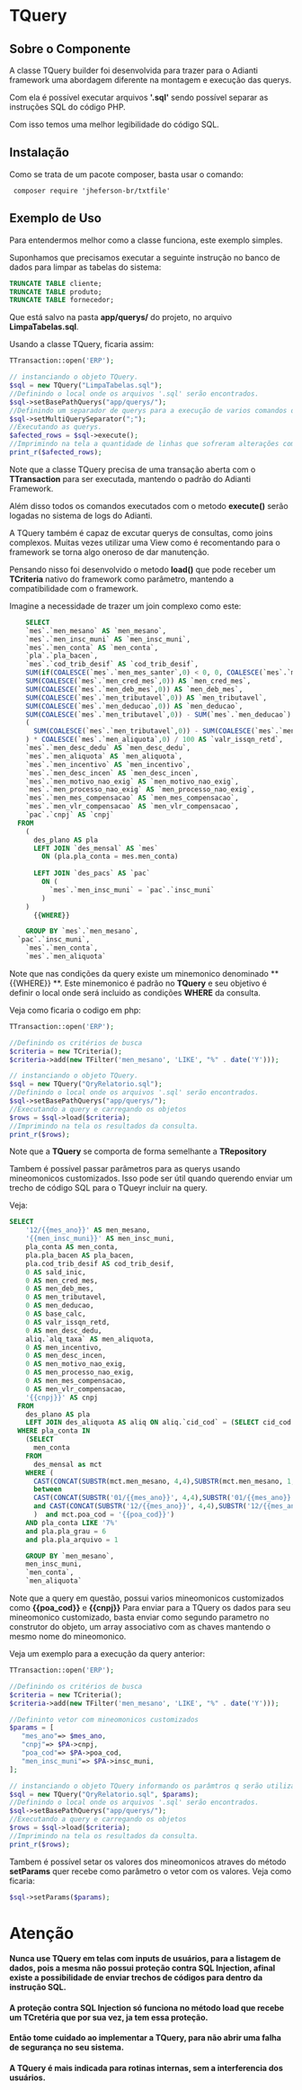 # TQuery
## Sobre o Componente

A classe TQuery builder foi desenvolvida para trazer para o Adianti framework uma abordagem diferente na montagem e execução das querys.

Com ela é possível executar arquivos **'.sql'** sendo possível separar as instruções SQL do código PHP.

Com isso temos uma melhor legibilidade do código SQL.
## Instalação

Como se trata de um pacote composer, basta usar o comando:
```shell
 composer require 'jheferson-br/txtfile'
```

## Exemplo de Uso

Para entendermos melhor como a classe funciona, este exemplo simples.

Suponhamos que precisamos executar a seguinte instrução no banco de dados para limpar as tabelas do sistema:
```sql
TRUNCATE TABLE cliente;
TRUNCATE TABLE produto;
TRUNCATE TABLE fornecedor;
```
Que está salvo na pasta **app/querys/** do projeto, no arquivo **LimpaTabelas.sql**.

Usando a classe TQuery, ficaria assim:
```php
TTransaction::open('ERP');

// instanciando o objeto TQuery.
$sql = new TQuery("LimpaTabelas.sql");
//Definindo o local onde os arquivos '.sql' serão encontrados.
$sql->setBasePathQuerys("app/querys/");
//Definindo um separador de querys para a execução de varios comandos dentro do mesmo arquivo .sql
$sql->setMultiQuerySeparator(";");
//Executando as querys.
$afected_rows = $sql->execute();
//Imprimindo na tela a quantidade de linhas que sofreram alterações com a execução da query.
print_r($afected_rows);
```

Note que a classe TQuery precisa de uma transação aberta com o **TTransaction** para ser executada, mantendo o padrão do Adianti Framework.

Além disso todos os comandos executados com o metodo **execute()** serão logadas no sistema de logs do Adianti.

A TQuery também é capaz de excutar querys de consultas, como joins complexos. Muitas vezes utilizar uma View como é recomentando para o framework se torna algo oneroso de dar manutenção.

Pensando nisso foi desenvolvido o metodo **load()** que pode receber um **TCriteria** nativo do framework como parâmetro, mantendo a compatibilidade com o framework.

Imagine a necessidade de trazer um join complexo como este:
```sql
    SELECT 
    `mes`.`men_mesano` AS `men_mesano`,
    `mes`.`men_insc_muni` AS `men_insc_muni`,
    `mes`.`men_conta` AS `men_conta`,
    `pla`.`pla_bacen`,
    `mes`.`cod_trib_desif` AS `cod_trib_desif`,
    SUM(if(COALESCE(`mes`.`men_mes_santer`,0) < 0, 0, COALESCE(`mes`.`men_mes_santer`,0))) AS `sald_inic`,
    SUM(COALESCE(`mes`.`men_cred_mes`,0)) AS `men_cred_mes`,
    SUM(COALESCE(`mes`.`men_deb_mes`,0)) AS `men_deb_mes`,
    SUM(COALESCE(`mes`.`men_tributavel`,0)) AS `men_tributavel`,
    SUM(COALESCE(`mes`.`men_deducao`,0)) AS `men_deducao`,
    SUM(COALESCE(`mes`.`men_tributavel`,0)) - SUM(`mes`.`men_deducao`) AS `base_calc`,
    (
      SUM(COALESCE(`mes`.`men_tributavel`,0)) - SUM(COALESCE(`mes`.`men_deducao`,0))
    ) * COALESCE(`mes`.`men_aliquota`,0) / 100 AS `valr_issqn_retd`,
    `mes`.`men_desc_dedu` AS `men_desc_dedu`,
    `mes`.`men_aliquota` AS `men_aliquota`,
    `mes`.`men_incentivo` AS `men_incentivo`,
    `mes`.`men_desc_incen` AS `men_desc_incen`,
    `mes`.`men_motivo_nao_exig` AS `men_motivo_nao_exig`,
    `mes`.`men_processo_nao_exig` AS `men_processo_nao_exig`,
    `mes`.`men_mes_compensacao` AS `men_mes_compensacao`,
    `mes`.`men_vlr_compensacao` AS `men_vlr_compensacao`,
    `pac`.`cnpj` AS `cnpj` 
  FROM
    (
      des_plano AS pla 
      LEFT JOIN `des_mensal` AS `mes` 
        ON (pla.pla_conta = mes.men_conta) 
        
      LEFT JOIN `des_pacs` AS `pac` 
        ON (
          `mes`.`men_insc_muni` = `pac`.`insc_muni`
        )
    ) 
      {{WHERE}} 

    GROUP BY `mes`.`men_mesano`,
  `pac`.`insc_muni`,
    `mes`.`men_conta`,
    `mes`.`men_aliquota`
```

Note que nas condições da query existe um minemonico denominado **{{WHERE}} **.
Este minemonico é padrão no **TQuery** e seu objetivo é definir o local onde será incluido as condições **WHERE** da consulta.

Veja como ficaria o codigo em php:

```php
TTransaction::open('ERP');

//Definindo os critérios de busca
$criteria = new TCriteria();
$criteria->add(new TFilter('men_mesano', 'LIKE', "%" . date('Y')));

// instanciando o objeto TQuery.
$sql = new TQuery("QryRelatorio.sql");
//Definindo o local onde os arquivos '.sql' serão encontrados.
$sql->setBasePathQuerys("app/querys/");
//Executando a query e carregando os objetos
$rows = $sql->load($criteria);
//Imprimindo na tela os resultados da consulta.
print_r($rows);
```
Note que a **TQuery** se comporta de forma semelhante a **TRepository**

Tambem é possível passar parâmetros para as querys usando mineomonicos customizados.
Isso pode ser útil quando querendo enviar um trecho de código SQL para o TQueyr incluir na query.

Veja:
```sql
SELECT
    '12/{{mes_ano}}' AS men_mesano,
    '{{men_insc_muni}}' AS men_insc_muni,
    pla_conta AS men_conta,
    pla.pla_bacen AS pla_bacen,
    pla.cod_trib_desif AS cod_trib_desif,
    0 AS sald_inic,
    0 AS men_cred_mes,
    0 AS men_deb_mes,
    0 AS men_tributavel,
    0 AS men_deducao,
    0 AS base_calc,
    0 AS valr_issqn_retd,
    0 AS men_desc_dedu,
    aliq.`alq_taxa` AS men_aliquota,
    0 AS men_incentivo,
    0 AS men_desc_incen,
    0 AS men_motivo_nao_exig,
    0 AS men_processo_nao_exig,
    0 AS men_mes_compensacao,
    0 AS men_vlr_compensacao,
    '{{cnpj}}' AS cnpj
  FROM
    des_plano AS pla
    LEFT JOIN des_aliquota AS aliq ON aliq.`cid_cod` = (SELECT cid_cod FROM des_coop WHERE coo_cnpj = '{{cnpj}}') AND aliq.`cod_desif` = pla.`cod_trib_desif`
  WHERE pla_conta IN
    (SELECT
      men_conta
    FROM
      des_mensal as mct
    WHERE (
      CAST(CONCAT(SUBSTR(mct.men_mesano, 4,4),SUBSTR(mct.men_mesano, 1,2))AS UNSIGNED INTEGER) 
      between 
      CAST(CONCAT(SUBSTR('01/{{mes_ano}}', 4,4),SUBSTR('01/{{mes_ano}}', 1,2))AS UNSIGNED INTEGER)
      and CAST(CONCAT(SUBSTR('12/{{mes_ano}}', 4,4),SUBSTR('12/{{mes_ano}}', 1,2))AS UNSIGNED INTEGER)
      )  and mct.poa_cod = '{{poa_cod}}')
    AND pla_conta LIKE '7%'
    and pla.pla_grau = 6
    and pla.pla_arquivo = 1

    GROUP BY `men_mesano`,
    men_insc_muni,
    `men_conta`,
    `men_aliquota` 
```

Note que a query em questão, possui varios mineomonicos customizados como **{{poa_cod}}** e **{{cnpj}}**
Para enviar para a TQuery os dados para seu mineomonico customizado, basta enviar como segundo parametro no construtor do objeto, um array associativo com as chaves mantendo o mesmo nome do mineomonico.

Veja um exemplo para a execução da query anterior:

 ```php
TTransaction::open('ERP');

//Definindo os critérios de busca
$criteria = new TCriteria();
$criteria->add(new TFilter('men_mesano', 'LIKE', "%" . date('Y')));

//Defininto vetor com mineomonicos customizados
$params = [
	"mes_ano"=> $mes_ano,
	"cnpj"=> $PA->cnpj,
	"poa_cod"=> $PA->poa_cod,
	"men_insc_muni"=> $PA->insc_muni,
];

// instanciando o objeto TQuery informando os parâmtros q serão utilizados.
$sql = new TQuery("QryRelatorio.sql", $params);
//Definindo o local onde os arquivos '.sql' serão encontrados.
$sql->setBasePathQuerys("app/querys/");
//Executando a query e carregando os objetos
$rows = $sql->load($criteria);
//Imprimindo na tela os resultados da consulta.
print_r($rows);
```
Tambem é possível setar os valores dos mineomonicos atraves do método **setParams** quer recebe como parâmetro o vetor com os valores.
Veja como ficaria:
```php
$sql->setParams($params);
```

# Atenção
#### Nunca use TQuery em telas com inputs de usuários, para a listagem de dados, pois a mesma não possui proteção contra SQL Injection, afinal existe a possibilidade de enviar trechos de códigos para dentro da instrução SQL.
#### A proteção contra SQL Injection só funciona no método load que recebe um TCretéria que por sua vez, ja tem essa proteção.
#### Então tome cuidado ao implementar a TQuery, para não abrir uma falha de segurança no seu sistema.
#### A TQuery é mais indicada para rotinas internas, sem a interferencia dos usuários.
